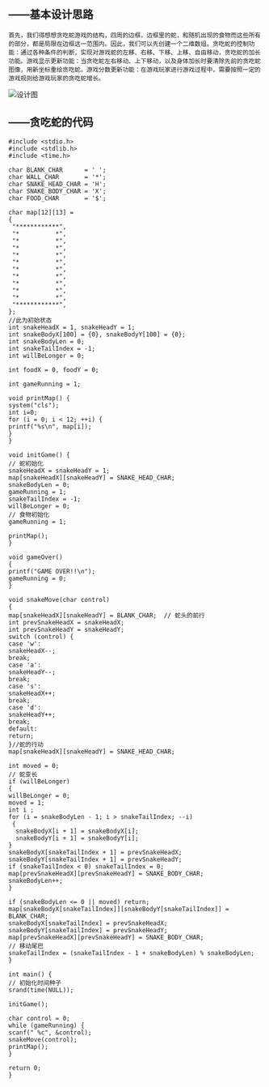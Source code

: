 ## ——基本设计思路
    首先，我们得想想贪吃蛇游戏的结构，四周的边框，边框里的蛇，和随机出现的食物而这些所有的部分，都是局限在边框这一范围内。因此，我们可以先创建一个二维数组。贪吃蛇的控制功能：通过各种条件的判断，实现对游戏蛇的左移、右移、下移、上移、自由移动，贪吃蛇的加长功能。游戏显示更新功能：当贪吃蛇左右移动、上下移动，以及身体加长时要清除先前的贪吃蛇图像，用新坐标重绘贪吃蛇。游戏分数更新功能：在游戏玩家进行游戏过程中，需要按照一定的游戏规则给游戏玩家的贪吃蛇增长。
![设计图](https://raw.githubusercontent.com/wuzy57/wuzy-homework/gh-pages/%E8%B4%AA%E5%90%83%E8%9B%87.png)
## ——贪吃蛇的代码
    #include <stdio.h>
    #include <stdlib.h>
    #include <time.h>

    char BLANK_CHAR      = ' ';
    char WALL_CHAR       = '*';
    char SNAKE_HEAD_CHAR = 'H';
    char SNAKE_BODY_CHAR = 'X';
    char FOOD_CHAR       = '$';

    char map[12][13] = 
    {
     "************",
     "*          *",
     "*          *",
     "*          *",
     "*          *",
     "*          *",
     "*          *",
     "*          *",
     "*          *",
     "*          *",
     "*          *",
     "************",
    };
    //此为初始状态 
    int snakeHeadX = 1, snakeHeadY = 1;
    int snakeBodyX[100] = {0}, snakeBodyY[100] = {0};
    int snakeBodyLen = 0;
    int snakeTailIndex = -1;
    int willBeLonger = 0;

    int foodX = 0, foodY = 0;

    int gameRunning = 1;

    void printMap() {
    system("cls");
    int i=0;
    for (i = 0; i < 12; ++i) {
    printf("%s\n", map[i]);
    }
    }

    void initGame() {
    // 蛇初始化 
    snakeHeadX = snakeHeadY = 1;
    map[snakeHeadX][snakeHeadY] = SNAKE_HEAD_CHAR;
    snakeBodyLen = 0;
    gameRunning = 1;
    snakeTailIndex = -1;
    willBeLonger = 0;
    // 食物初始化 
    gameRunning = 1;

    printMap();
    }

    void gameOver() 
    {
    printf("GAME OVER!!\n");
    gameRunning = 0;
    }

    void snakeMove(char control) 
    {
    map[snakeHeadX][snakeHeadY] = BLANK_CHAR;  // 蛇头的前行 
    int prevSnakeHeadX = snakeHeadX;
    int prevSnakeHeadY = snakeHeadY;
    switch (control) {
    case 'w':
    snakeHeadX--;
    break;
    case 'a':
    snakeHeadY--;
    break;
    case 's':
    snakeHeadX++;
    break;
    case 'd':
    snakeHeadY++;
    break;
    default:
    return;
    }//蛇的行动 
    map[snakeHeadX][snakeHeadY] = SNAKE_HEAD_CHAR;

    int moved = 0;
    // 蛇变长 
    if (willBeLonger)
    {
    willBeLonger = 0;
    moved = 1;
    int i ;
    for (i = snakeBodyLen - 1; i > snakeTailIndex; --i)
	 {
      snakeBodyX[i + 1] = snakeBodyX[i];
      snakeBodyY[i + 1] = snakeBodyY[i];
    }
    snakeBodyX[snakeTailIndex + 1] = prevSnakeHeadX;
    snakeBodyY[snakeTailIndex + 1] = prevSnakeHeadY;
    if (snakeTailIndex < 0) snakeTailIndex = 0;
    map[prevSnakeHeadX][prevSnakeHeadY] = SNAKE_BODY_CHAR;
    snakeBodyLen++;
    }

    if (snakeBodyLen <= 0 || moved) return;
    map[snakeBodyX[snakeTailIndex]][snakeBodyY[snakeTailIndex]] = BLANK_CHAR;
    snakeBodyX[snakeTailIndex] = prevSnakeHeadX;
    snakeBodyY[snakeTailIndex] = prevSnakeHeadY;
    map[prevSnakeHeadX][prevSnakeHeadY] = SNAKE_BODY_CHAR;
    // 移动尾巴 
    snakeTailIndex = (snakeTailIndex - 1 + snakeBodyLen) % snakeBodyLen;
    }

    int main() {
    // 初始化时间种子 
    srand(time(NULL));

    initGame();

    char control = 0;
    while (gameRunning) {
    scanf(" %c", &control); 
    snakeMove(control);
    printMap();
    }

    return 0;
    }
